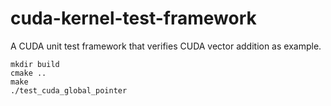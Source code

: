 # cuda-kernel-test-framework
A CUDA unit test framework that verifies CUDA vector addition as example.
```
mkdir build
cmake ..
make
./test_cuda_global_pointer
```
